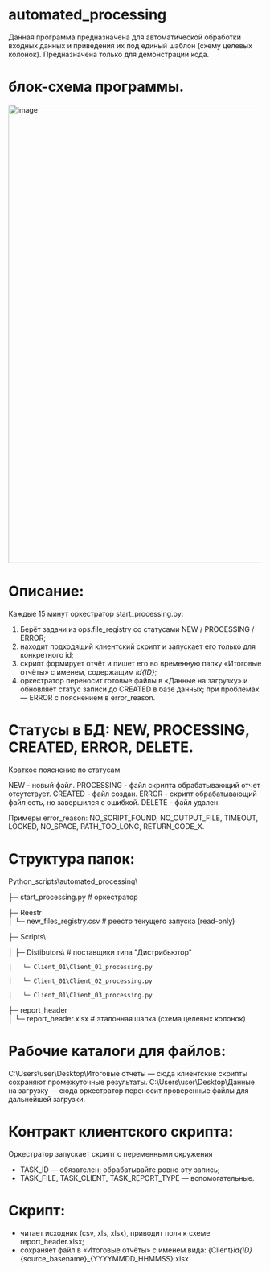 # automated_processing

Данная программа предназначена для автоматической обработки входных данных и приведения их под единый шаблон (схему целевых колонок).
Предназначена только для демонстрации кода.

# блок-схема программы.
<img width="1801" height="911" alt="image" src="https://github.com/user-attachments/assets/9f56afef-d4e9-47ca-8d52-3ad6752d980c" />

# Описание:

Каждые 15 минут оркестратор start_processing.py:
1. Берёт задачи из ops.file_registry со статусами NEW / PROCESSING / ERROR;
2. находит подходящий клиентский скрипт и запускает его только для конкретного id;
3. скрипт формирует отчёт и пишет его во временную папку «Итоговые отчёты» с именем, содержащим _id{ID}_;
4. оркестратор переносит готовые файлы в «Данные на загрузку» и обновляет статус записи до CREATED в базе данных; при проблемах — ERROR с пояснением в error_reason.

# Статусы в БД: NEW, PROCESSING, CREATED, ERROR, DELETE.

Краткое пояснение по статусам

NEW - новый файл.
PROCESSING - файл скрипта обрабатывающий отчет отсутствует.
CREATED - файл создан.
ERROR - скрипт обрабатывающий файл есть, но завершился с ошибкой.
DELETE - файл удален.

Примеры error_reason: NO_SCRIPT_FOUND, NO_OUTPUT_FILE, TIMEOUT, LOCKED, NO_SPACE, PATH_TOO_LONG, RETURN_CODE_X.

# Структура папок:

Python_scripts\automated_processing\

├─ start_processing.py              # оркестратор

├─ Reestr\
│   └─ new_files_registry.csv       # реестр текущего запуска (read-only)

├─ Scripts\

│   ├─ Distibutors\                 # поставщики типа "Дистрибьютор"

    │   └─ Client_01\Client_01_processing.py

    │   └─ Client_01\Client_02_processing.py
    
    │   └─ Client_01\Client_03_processing.py
   
├─ report_header\
│   └─ report_header.xlsx           # эталонная шапка (схема целевых колонок)

# Рабочие каталоги для файлов:

C:\Users\user\Desktop\Итоговые отчеты — сюда клиентские скрипты сохраняют промежуточные результаты.
C:\Users\user\Desktop\Данные на загрузку — сюда оркестратор переносит проверенные файлы для дальнейшей загрузки.

# Контракт клиентского скрипта:

Оркестратор запускает скрипт с переменными окружения
- TASK_ID — обязателен; обрабатывайте ровно эту запись;
- TASK_FILE, TASK_CLIENT, TASK_REPORT_TYPE — вспомогательные.

# Скрипт:

- читает исходник (csv, xls, xlsx), приводит поля к схеме report_header.xlsx;
- сохраняет файл в «Итоговые отчёты» с именем вида: {Client}_id{ID}_{source_basename}_{YYYYMMDD_HHMMSS}.xlsx
